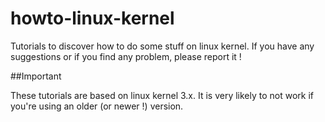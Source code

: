howto-linux-kernel
==================

Tutorials to discover how to do some stuff on linux kernel. If you have any suggestions or if you find any problem, please report it !

##Important

These tutorials are based on linux kernel 3.x. It is very likely to not work if you're using an older (or newer !) version.
